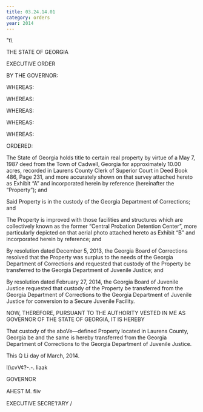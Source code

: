 ```yaml
---
title: 03.24.14.01
category: orders
year: 2014
---
```

 

"t\

THE STATE OF GEORGIA

EXECUTIVE ORDER

BY THE GOVERNOR:

WHEREAS:

WHEREAS:

WHEREAS:

WHEREAS:

WHEREAS:

ORDERED:

The State of Georgia holds title to certain real property by virtue of a May 7, 1987
deed from the Town of Cadwell, Georgia for approximately 10.00 acres, recorded
in Laurens County Clerk of Superior Court in Deed Book 486, Page 231, and more
accurately shown on that survey attached hereto as Exhibit “A” and incorporated
herein by reference (hereinafter the “Property”); and

Said Property is in the custody of the Georgia Department of Corrections; and

The Property is improved with those facilities and structures which are
collectively known as the former “Central Probation Detention Center”, more
particularly depicted on that aerial photo attached hereto as Exhibit “B” and
incorporated herein by reference; and

By resolution dated December 5, 2013, the Georgia Board of Corrections resolved
that the Property was surplus to the needs of the Georgia Department of
Corrections and requested that custody of the Property be transferred to the
Georgia Department of Juvenile Justice; and

By resolution dated February 27, 2014, the Georgia Board of Juvenile Justice
requested that custody of the Property be transferred from the Georgia
Department of Corrections to the Georgia Department of Juvenile Justice for
conversion to a Secure Juvenile Facility.

NOW, THEREFORE, PURSUANT TO THE AUTHORITY VESTED IN ME AS GOVERNOR
OF THE STATE OF GEORGIA, IT IS HEREBY

That custody of the aboVe—defined Property located in Laurens County, Georgia
be and the same is hereby transferred from the Georgia Department of Corrections
to the Georgia Department of Juvenile Justice.

This Q Li day of March, 2014.

l(\cvV¢?-.-. liaak

GOVERNOR

AHEST 
M. ﬁiv

EXECUTIVE SECRE’I‘ARY /

